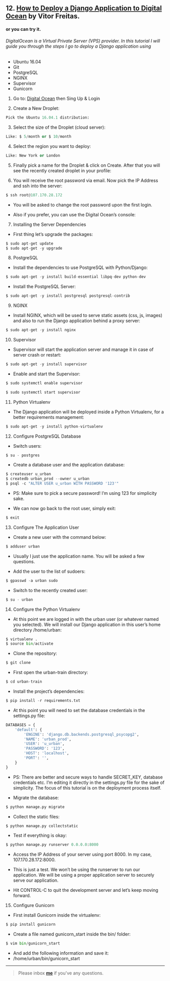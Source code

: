 ## 12. [How to Deploy a Django Application to Digital Ocean](https://simpleisbetterthancomplex.com/tutorial/2016/10/14/how-to-deploy-to-digital-ocean.html) by Vitor Freitas.

#### or you can try it.

###### DigitalOcean is a Virtual Private Server (VPS) provider. In this tutorial I will guide you through the steps I go to deploy a Django application using 
* Ubuntu 16.04
* Git 
* PostgreSQL
* NGINX
* Supervisor
* Gunicorn

1. Go to: [Digital Ocean](https://www.digitalocean.com/) then Sing Up & Login

2. Create a New Droplet:
```python
Pick the Ubuntu 16.04.1 distribution:
```
3. Select the size of the Droplet (cloud server):
```python
Like: $ 5/month or $ 10/month
```
4. Select the region you want to deploy:
```python
Like: New York or London
```
5. Finally pick a name for the Droplet & click on Create. After that you will see the recently created droplet in your profile:

6. You will receive the root password via email. Now pick the IP Address and ssh into the server:
```python
$ ssh root@107.170.28.172
```
* You will be asked to change the root password upon the first login.

* Also if you prefer, you can use the Digital Ocean’s console:

7. Installing the Server Dependencies

* First thing let’s upgrade the packages:
```python
$ sudo apt-get update
$ sudo apt-get -y upgrade
```
8. PostgreSQL

* Install the dependencies to use PostgreSQL with Python/Django:
```python
$ sudo apt-get -y install build-essential libpq-dev python-dev
```
* Install the PostgreSQL Server:
```python
$ sudo apt-get -y install postgresql postgresql-contrib
```

9. NGINX

* Install NGINX, which will be used to serve static assets (css, js, images) and also to run the Django application behind a proxy server:
```python
$ sudo apt-get -y install nginx
```

10. Supervisor

* Supervisor will start the application server and manage it in case of server crash or restart:
```python
$ sudo apt-get -y install supervisor
```
* Enable and start the Supervisor:
```python
$ sudo systemctl enable supervisor

$ sudo systemctl start supervisor
```

11. Python Virtualenv

* The Django application will be deployed inside a Python Virtualenv, for a better requirements management:

```python
$ sudo apt-get -y install python-virtualenv
```

12. Configure PostgreSQL Database

* Switch users:
```python
$ su - postgres
```
* Create a database user and the application database:
```python
$ createuser u_urban
$ createdb urban_prod --owner u_urban
$ psql -c "ALTER USER u_urban WITH PASSWORD '123'"
```

* PS: Make sure to pick a secure password! I’m using 123 for simplicity sake.

* We can now go back to the root user, simply exit:
```python
$ exit
```

13. Configure The Application User

* Create a new user with the command below:
```python
$ adduser urban
```
* Usually I just use the application name. You will be asked a few questions.

* Add the user to the list of sudoers:
```python
$ gpasswd -a urban sudo
```
* Switch to the recently created user:
```python
$ su - urban
```

14. Configure the Python Virtualenv

* At this point we are logged in with the urban user (or whatever named you selected). We will install our Django application in this user’s home directory /home/urban:
```python
$ virtualenv .
$ source bin/activate
```
* Clone the repository:
```python
$ git clone
```
* First open the urban-train directory:
```python
$ cd urban-train
```
* Install the project’s dependencies:
```python
$ pip install -r requirements.txt
```
* At this point you will need to set the database credentials in the settings.py file:
```python
DATABASES = {
    'default': {
        'ENGINE': 'django.db.backends.postgresql_psycopg2',
        'NAME': 'urban_prod',
        'USER': 'u_urban',
        'PASSWORD': '123',
        'HOST': 'localhost',
        'PORT': '',
    }
}
```
* PS: There are better and secure ways to handle SECRET_KEY, database credentials etc. I’m editing it directly in the settings.py file for the sake of simplicity. The focus of this tutorial is on the deployment process itself.

* Migrate the database:
```python
$ python manage.py migrate
```
* Collect the static files:
```python
$ python manage.py collectstatic
```
* Test if everything is okay:
```python
$ python manage.py runserver 0.0.0.0:8000
```
* Access the IP Address of your server using port 8000. In my case, 107.170.28.172:8000.

* This is just a test. We won’t be using the runserver to run our application. We will be using a proper application server to securely serve our application.

* Hit CONTROL-C to quit the development server and let’s keep moving forward.

15. Configure Gunicorn

* First install Gunicorn inside the virtualenv:
```python
$ pip install gunicorn
```
* Create a file named gunicorn_start inside the bin/ folder:
```python
$ vim bin/gunicorn_start
```
* And add the following information and save it:
* /home/urban/bin/gunicorn_start




---

> Please inbox **[me](https://www.facebook.com/shoriot)** if you've any questions.